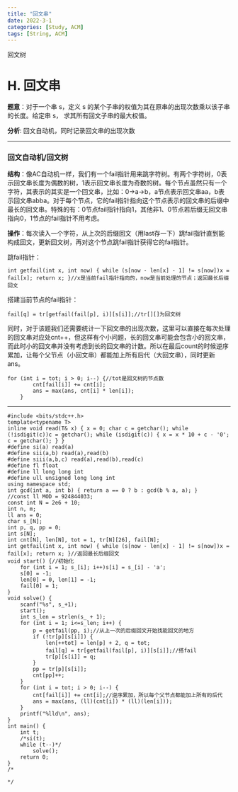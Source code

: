```yaml
---
title: "回文串"
date: 2022-3-1
categories: [Study, ACM]
tags: [String, ACM]
---
```


回文树

<!-- more -->

# H. 回文串 

**题意**：对于一个串 s，定义 s 的某个子串的权值为其在原串的出现次数乘以该子串的长度。给定串 s， 求其所有回文子串的最大权值。

**分析**: 回文自动机，同时记录回文串的出现次数

***

### 回文自动机/回文树

**结构**：像AC自动机一样，我们有一个fail指针用来跳字符树。有两个字符树，0表示回文串长度为偶数的树，1表示回文串长度为奇数的树。每个节点虽然只有一个字符，其表示的其实是一个回文串，比如：0→a→b，a节点表示回文串aa，b表示回文串abba。对于每个节点，它的fail指针指向这个节点表示的回文串的后缀中最长的回文串。特殊的有：0节点fail指针指向1，其他非1、0节点若后缀无回文串指向0，1节点的fail指针不用考虑。

**操作**：每次读入一个字符，从上次的后缀回文（用last存一下）跳fail指针直到能构成回文，更新回文树，再对这个节点跳fail指针获得它的fail指针。

跳fail指针：

```
int getfail(int x, int now) { while (s[now - len[x] - 1] != s[now])x = fail[x]; return x; }//x是当前fail指针指向的，now是当前处理的节点；返回最长后缀回文
```

搭建当前节点的fail指针：

```
fail[q] = tr[getfail(fail[p], i)][s[i]];//tr[][]为回文树
```

同时，对于该题我们还需要统计一下回文串的出现次数，这里可以直接在每次处理的回文串对应处cnt++，但这样有个小问题，长的回文串可能会包含小的回文串，而此时小的回文串并没有考虑到长的回文串的计数。所以在最后count的时候逆序累加，让每个父节点（小回文串）都能加上所有后代（大回文串），同时更新ans。

```
for (int i = tot; i > 0; i--) {//tot是回文树的节点数
		cnt[fail[i]] += cnt[i];
		ans = max(ans, cnt[i] * len[i]);
	}
```

***

```
#include <bits/stdc++.h>
template<typename T>
inline void read(T& x) { x = 0; char c = getchar(); while (!isdigit(c))c = getchar(); while (isdigit(c)) { x = x * 10 + c - '0'; c = getchar(); } }
#define si(a) read(a)
#define sii(a,b) read(a),read(b)
#define siii(a,b,c) read(a),read(b),read(c)
#define fl float
#define ll long long int
#define ull unsigned long long int
using namespace std;
int gcd(int a, int b) { return a == 0 ? b : gcd(b % a, a); }
//const ll MOD = 924844033;
const int N = 2e6 + 10;
int n, m;
ll ans = 0;
char s_[N];
int p, q, pp = 0;
int s[N];
int cnt[N], len[N], tot = 1, tr[N][26], fail[N];
int getfail(int x, int now) { while (s[now - len[x] - 1] != s[now])x = fail[x]; return x; }//返回最长后缀回文
void start() {//初始化
	for (int i = 1; s_[i]; i++)s[i] = s_[i] - 'a';
	s[0] = -1;
	len[0] = 0, len[1] = -1;
	fail[0] = 1;
}
void solve() {
	scanf("%s", s_+1);
	start();
	int s_len = strlen(s_ + 1);
	for (int i = 1; i<=s_len; i++) {
		p = getfail(pp, i);//从上一次的后缀回文开始找能回文的地方
		if (!tr[p][s[i]]) {
			len[++tot] = len[p] + 2, q = tot;
			fail[q] = tr[getfail(fail[p], i)][s[i]];//搭fail
			tr[p][s[i]] = q;
		}
		pp = tr[p][s[i]];
		cnt[pp]++;
	}
	for (int i = tot; i > 0; i--) {
		cnt[fail[i]] += cnt[i];//逆序累加，所以每个父节点都能加上所有的后代
		ans = max(ans, (ll)(cnt[i]) * (ll)(len[i]));
	}
	printf("%lld\n", ans);
}
int main() {
	int t;
	/*si(t);
	while (t--)*/
		solve();
	return 0;
}
/*

*/
```

